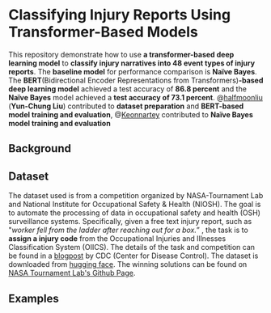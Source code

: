 # Classifying Injury Reports Using Transformer-Based Models
This repository demonstrate how to use **a transformer-based deep learning model** to **classify injury narratives into 48 event types of injury reports**. The **baseline model** for performance comparison is **Naïve Bayes**. The **BERT**(Bidirectional Encoder Representations from Transformers)**-based deep learning model** achieved a test accuracy of **86.8 percent** and the **Naïve Bayes** model achieved a **test accuracy of 73.1 percent**. @[halfmoonliu](https://github.com/halfmoonliu) (**Yun-Chung Liu**) contributed to **dataset preparation** and **BERT-based model training and evaluation**, @[Keonnartey](https://github.com/Keonnartey) contributed to **Naïve Bayes model training and evaluation**

## Background

## Dataset
The dataset used is from a competition organized by NASA-Tournament Lab and National Institute for Occupational Safety & Health (NIOSH). The goal is to automate the processing of data in occupational safety and health (OSH) surveillance systems. Specifically, given a free text injury report, such as "*worker fell from the ladder after reaching out for a box.*” , the task is to **assign a injury code** from the Occupational Injuries and Illnesses Classification System (OIICS). The details of the task and competition can be found in a [blogpost](https://blogs.cdc.gov/niosh-science-blog/2020/02/26/ai-crowdsourcing/) by CDC (Center for Disease Control). The dataset is downloaded from [hugging face](https://huggingface.co/datasets/mayerantoine/injury-narrative-coding). The winning solutions can be found on [NASA Tournament Lab's Github Page](https://github.com/NASA-Tournament-Lab/CDC-NLP-Occ-Injury-Coding).

## Examples
